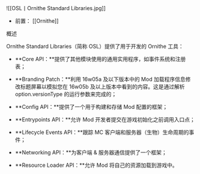 ![[OSL丨Ornithe Standard Libraries.jpg]]
- 前置：
 [[Ornithe]]

概述

Ornithe Standard Libraries（简称 OSL）提供了用于开发的 Ornithe 工具：  

- **Core API：**提供了其他模块使用的通用实用程序，如事件系统和注册表；
    
- **Branding Patch：**利用 16w05a 及以下版本中的 Mod 加载程序信息修改标题屏幕以模拟您在 16w05b 及以上版本中看到的内容。这是通过解析 option.versionType 的运行参数来完成的；
    
- **Config API：**提供了一个用于构建和存储 Mod 配置的框架；
    
- **Entrypoints API：**允许 Mod 开发者提交在游戏初始化之前调用入口点；
    
- **Lifecycle Events API：**跟踪 MC 客户端和服务器（生物）生命周期的事件；
    
- **Networking API：**为客户端 & 服务器通信提供了一个框架；
    
- **Resource Loader API：**允许 Mod 将自己的资源加载到游戏中。